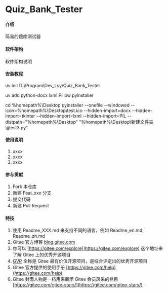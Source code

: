 # Quiz_Bank_Tester

#### 介绍
简易的题库测试器

#### 软件架构
软件架构说明


#### 安装教程

uv init D:\Program\Dev_Lsy\Quiz_Bank_Tester

uv add python-docx lxml Pillow pyinstaller

cd %homepath%\Desktop
pyinstaller --onefile --windowed --icon=%homepath%\Desktop\test.ico --hidden-import=docx --hidden-import=tkinter --hidden-import=lxml --hidden-import=PIL --distpath="%homepath%\Desktop" "%homepath%\Desktop\新建文件夹\jjtest3.py"


#### 使用说明

1.  xxxx
2.  xxxx
3.  xxxx

#### 参与贡献

1.  Fork 本仓库
2.  新建 Feat_xxx 分支
3.  提交代码
4.  新建 Pull Request


#### 特技

1.  使用 Readme\_XXX.md 来支持不同的语言，例如 Readme\_en.md, Readme\_zh.md
2.  Gitee 官方博客 [blog.gitee.com](https://blog.gitee.com)
3.  你可以 [https://gitee.com/explore](https://gitee.com/explore) 这个地址来了解 Gitee 上的优秀开源项目
4.  [GVP](https://gitee.com/gvp) 全称是 Gitee 最有价值开源项目，是综合评定出的优秀开源项目
5.  Gitee 官方提供的使用手册 [https://gitee.com/help](https://gitee.com/help)
6.  Gitee 封面人物是一档用来展示 Gitee 会员风采的栏目 [https://gitee.com/gitee-stars/](https://gitee.com/gitee-stars/)
